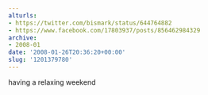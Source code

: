 ```yaml
---
alturls:
- https://twitter.com/bismark/status/644764882
- https://www.facebook.com/17803937/posts/856462984329
archive:
- 2008-01
date: '2008-01-26T20:36:20+00:00'
slug: '1201379780'
---
```


having a relaxing weekend

